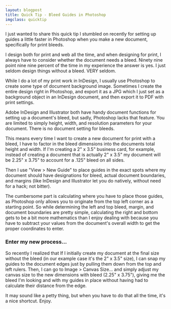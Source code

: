 ```yaml
---
layout: blogpost
title: Quick Tip - Bleed Guides in Photoshop
imgclass: quicktip
---
```


<p>I just wanted to share this quick tip I stumbled on recently for setting up guides a little faster in Photoshop when you make a new document, specifically for print bleeds.</p>

<p>I design both for print and web all the time, and when designing for print, I always have to consider whether the document needs a bleed. Ninety nine point nine nine percent of the time in my experience the answer is yes. I just seldom design things without a bleed. VERY seldom.</p>

<p>While I do a lot of my print work in InDesign, I usually use Photoshop to create some type of document background image. Sometimes I create the entire design right in Photoshop, and export it as a JPG which I just set as a background object in an InDesign document, and then export it to PDF with print settings.</p>

<p>Adobe InDesign and Illustrator both have handy document functions for setting up a document's bleed, but sadly, Photoshop lacks that feature. You are limited to simply height, width, and resolution parameters for your document. There is no document setting for bleeds.</p>

<p>This means every time I want to create a new document for print with a bleed, I have to factor in the bleed dimensions into the documents total height and width. If I'm creating a 2" x 3.5" business card, for example, instead of creating a document that is actually 2" x 3.5" my document will be 2.25" x 3.75" to account for a .125" bleed on all sides.</p>

<p>Then I use "View > New Guide" to place guides in the exact spots where my document should have designations for bleed, actual document boundaries, and margins (like InDesign and Illustrator let you do natively, without need for a hack; not bitter).</p>

<p>The cumbersome part is calculating where you have to place those guides, as Photoshop only allows you to originate from the top left corner as a starting point. So while determining the left and top bleed, margin, and document boundaries are pretty simple, calculating the right and bottom gets to be a bit more mathematics than I enjoy dealing with because you have to subtract your values from the document's overall width to get the proper coordinates to enter.</p>

<h3>Enter my new process...</h3>

<p>So recently I realized that If I initially create my document at the final size without the bleed (in our example case it's the 2" x 3.5" size), I can snap my guides to the document edges just by pulling them down from the top and left rulers. Then, I can go to Image > Canvas Size... and simply adjust my canvas size to the new dimensions with bleed (2.25" x 3.75"), giving me the bleed I'm looking and with my guides in place without having had to calculate their distance from the edge.</p>

<p>It may sound like a petty thing, but when you have to do that all the time, it's a nice shortcut. Enjoy.</p>